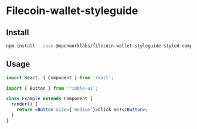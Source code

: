 # Filecoin-wallet-styleguide

## Install

```bash
npm install --save @openworklabs/filecoin-wallet-styleguide styled-components
```

## Usage

```jsx
import React, { Component } from 'react';

import { Button } from 'rimble-ui';

class Example extends Component {
  render() {
    return <Button size={'medium'}>Click me!</Button>;
  }
}
```
